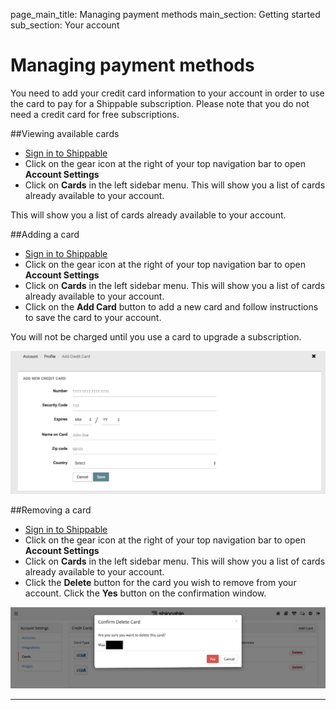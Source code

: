 page_main_title: Managing payment methods
main_section: Getting started
sub_section: Your account

# Managing payment methods

You need to add your credit card information to your account in order to use the card to pay for a Shippable subscription. Please note that you do not need a credit card for free subscriptions.

##Viewing available cards

- [Sign in to Shippable](https://app.shippable.com)
- Click on the gear icon at the right of your top navigation bar to open **Account Settings**
- Click on **Cards** in the left sidebar menu. This will show you a list of cards already available to your account.

This will show you a list of cards already available to your account.

##Adding a card

- [Sign in to Shippable](https://app.shippable.com)
- Click on the gear icon at the right of your top navigation bar to open **Account Settings**
- Click on **Cards** in the left sidebar menu. This will show you a list of cards already available to your account.
- Click on the **Add Card** button to add a new card and follow instructions to save
the card to your account.

You will not be charged until you use a card to upgrade a subscription.

<img src="../../images/getting-started/add-card.png" alt="Adding a Credit Card to
your Account">

##Removing a card

- [Sign in to Shippable](https://app.shippable.com)
- Click on the gear icon at the right of your top navigation bar to open **Account Settings**
- Click on **Cards** in the left sidebar menu. This will show you a list of cards already available to your account.
- Click the **Delete** button for the card you wish to remove from your account.
Click the **Yes** button on the confirmation window.

<img src="../../images/getting-started/delete-card.png" alt="Deleting a Credit Card
to your Account">


---

